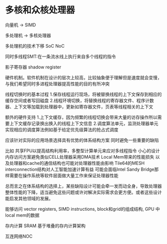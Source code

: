 # 多核和众核处理器

向量机 -> SIMD

多处理机 -> 多核处理器

多处理机的技术下移
SoC NoC

同时多线程SMT:在一条流水线上执行来自多个线程的指令

影子寄存器 shadow register



硬件机制。软件机制在设计的层次上较高，比较抽象便于理解但是速度就会变慢，与我们希望同时多进程处理器提高性能的目的有所冲突

线程切换时的基本过程
1.保存线程运行现场，将被替换线程的上下文保存到相应的缓存空间或者写回磁盘
2.线程环境切换，将替换线程的寄存器文件、程序计数器、上下文等加载到处理器中，更新如寄存器文件，页表等线程相关的上下文

额外的硬件支持
1.上下文缓存，因为频繁的线程切换会带来大量的访存操作所以需要上下文缓存记录换出换入的线程上下文信息
2.调度算法单元，监测处理器单元实现相应的调度算法例如基于给定优先级算法的抢占式调度



应该针对实际的应用场景选择具有优势的体系结构方案
同时避免一些重要的缺陷

比如
共享FPU以提高结构利用率，多整型计算单元来应对多线程指令
小心的设计内存访问方案避免类似CELL处理器采用DMA技术 Local Mem带来的性能损失
以及处理器和cache的通信结构也可能对处理器性能由影响
Tile64的MESH interconnection结构对人工智能加速计算有益
可能会面临Intel Sandy Bridge那样需要在操作系统等软件层面做大量工作来保证处理器性能

总而言之在体系结构的选择上，某些缺陷设计可能会牵一发而动全身，导致处理器整体性能的下降，适当避免这些问题或许对解决实际需求会更方便。或者这些设计能启发其他领域的发展。


能够访问
vector registers,
SIMD instructions,
block和grid的组成结构,
GPU 中local mem的数据

存内计算
SRAM
基于堆叠的存内计算架构

互连网络NOC